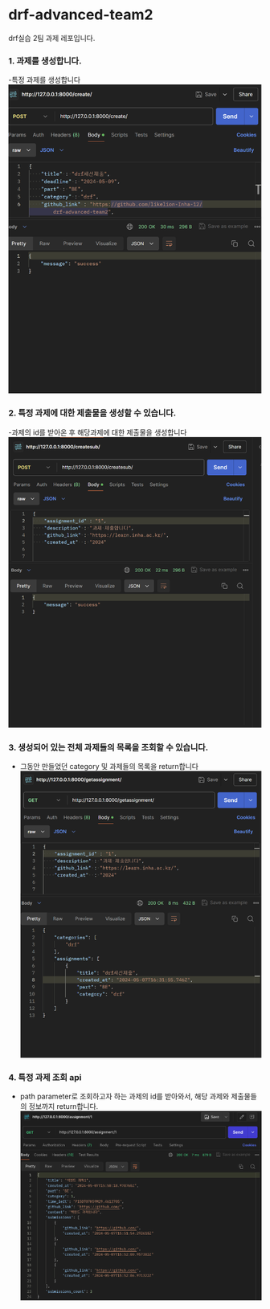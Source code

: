 # drf-advanced-team2

drf실습 2팀 과제 레포입니다.
### 1. 과제를 생성합니다.
-특정 과제를 생성합니다
  ![](./images/api_1.png)
### 2. 특정 과제에 대한 제출물을 생성할 수 있습니다.
-과제의 id를 받아온 후 해당과제에 대한 제출물을 생성합니다
  ![](./images/api_2.png)

### 3. 생성되어 있는 전체 과제들의 목록을 조회할 수 있습니다. 
- 그동안 만들었던 category 및 과제들의 목록을 return합니다
  ![](./images/api_3.png)

### 4. 특정 과제 조회 api

- path parameter로 조회하고자 하는 과제의 id를 받아와서, 해당 과제와 제출물들의 정보까지 return합니다.
  ![](./images/api_4.png)
